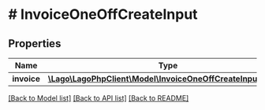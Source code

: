 # # InvoiceOneOffCreateInput

## Properties

Name | Type | Description | Notes
------------ | ------------- | ------------- | -------------
**invoice** | [**\Lago\LagoPhpClient\Model\InvoiceOneOffCreateInputInvoice**](InvoiceOneOffCreateInputInvoice.md) |  |

[[Back to Model list]](../../README.md#models) [[Back to API list]](../../README.md#endpoints) [[Back to README]](../../README.md)
